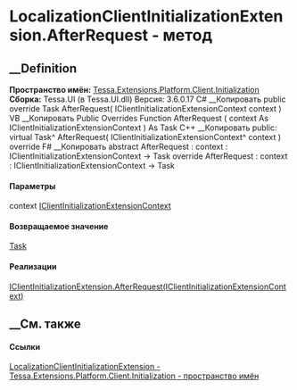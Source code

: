 # LocalizationClientInitializationExtension.AfterRequest - метод
##  __Definition
 **Пространство имён:**
[Tessa.Extensions.Platform.Client.Initialization](N_Tessa_Extensions_Platform_Client_Initialization.htm)  
 **Сборка:** Tessa.UI (в Tessa.UI.dll) Версия: 3.6.0.17
C# __Копировать
     public override Task AfterRequest(
    	IClientInitializationExtensionContext context
    )
VB __Копировать
     Public Overrides Function AfterRequest ( 
    	context As IClientInitializationExtensionContext
    ) As Task
C++ __Копировать
     public:
    virtual Task^ AfterRequest(
    	IClientInitializationExtensionContext^ context
    ) override
F# __Копировать
     abstract AfterRequest : 
            context : IClientInitializationExtensionContext -> Task 
    override AfterRequest : 
            context : IClientInitializationExtensionContext -> Task 
#### Параметры
context
[IClientInitializationExtensionContext](T_Tessa_Platform_Initialization_IClientInitializationExtensionContext.htm)
#### Возвращаемое значение
[Task](https://learn.microsoft.com/dotnet/api/system.threading.tasks.task)
#### Реализации
[IClientInitializationExtension.AfterRequest(IClientInitializationExtensionContext)](M_Tessa_Platform_Initialization_IClientInitializationExtension_AfterRequest.htm)  
##  __См. также
#### Ссылки
[LocalizationClientInitializationExtension -
](T_Tessa_Extensions_Platform_Client_Initialization_LocalizationClientInitializationExtension.htm)
[Tessa.Extensions.Platform.Client.Initialization - пространство
имён](N_Tessa_Extensions_Platform_Client_Initialization.htm)
